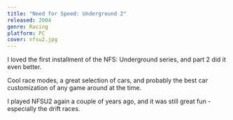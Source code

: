 ```yaml
---
title: "Need for Speed: Underground 2"
released: 2004
genre: Racing
platform: PC
cover: nfsu2.jpg
---
```


I loved the first installment of the NFS: Underground series, and part 2 did it even better.

Cool race modes, a great selection of cars, and probably the best car customization of any game around at the time.

I played NFSU2 again a couple of years ago, and it was still great fun - especially the drift races.
